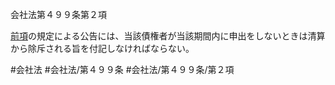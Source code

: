 会社法第４９９条第２項

[前項](会社法＿＿＿＿第４９９条第１項)の規定による公告には、当該債権者が当該期間内に申出をしないときは清算から除斥される旨を付記しなければならない。

#会社法
#会社法/第４９９条
#会社法/第４９９条/第２項
